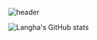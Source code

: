 ![header](
https://capsule-render.vercel.app/api?type=venom&text=Hi😁%20I'm%20Langha-nl-Aspiring%20Data%20Analyst&fontColor=732cdd&fontSize=40
)

![Langha's GitHub stats](https://github-readme-stats.vercel.app/api?username=Langhakim&show_icons=true)
